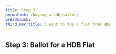 ```yaml
---
title: Step 3
permalink: /buying-a-hdb/ballot/
breadcrumb: 
third_nav_title: I want to buy a flat from HDB
---
```


## Step 3: Ballot for a HDB Flat
